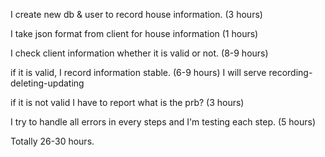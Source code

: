 I create new db & user to record house information. (3 hours)

I take json format from client for house information (1 hours)

I check client information whether it is valid or not. (8-9 hours)

if it is valid, I record information stable. (6-9 hours)
    I will serve recording-deleting-updating

if it is not valid I have to report what is the prb? (3 hours)

I try to handle all errors in every steps and I'm testing each step. (5 hours)


Totally 26-30 hours.

